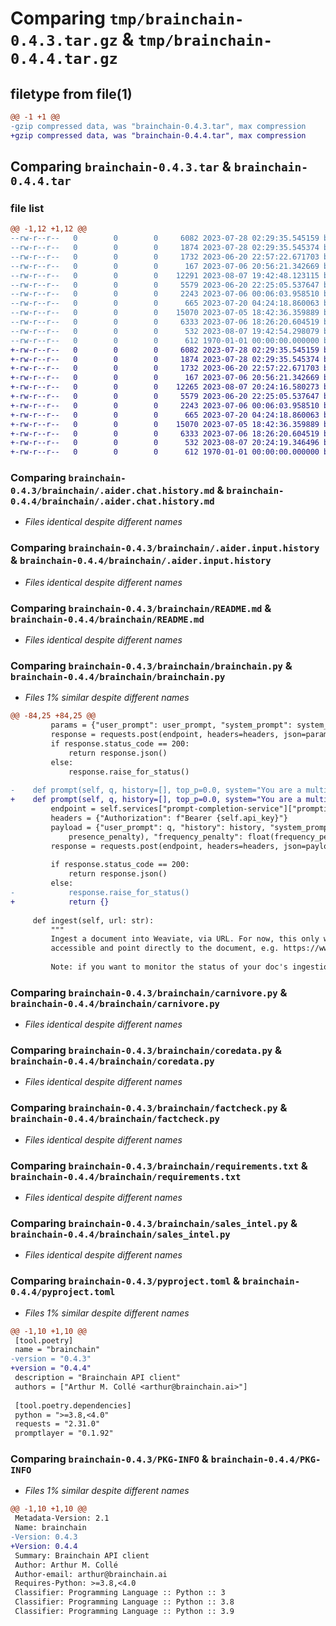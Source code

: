 # Comparing `tmp/brainchain-0.4.3.tar.gz` & `tmp/brainchain-0.4.4.tar.gz`

## filetype from file(1)

```diff
@@ -1 +1 @@
-gzip compressed data, was "brainchain-0.4.3.tar", max compression
+gzip compressed data, was "brainchain-0.4.4.tar", max compression
```

## Comparing `brainchain-0.4.3.tar` & `brainchain-0.4.4.tar`

### file list

```diff
@@ -1,12 +1,12 @@
--rw-r--r--   0        0        0     6082 2023-07-28 02:29:35.545159 brainchain-0.4.3/brainchain/.aider.chat.history.md
--rw-r--r--   0        0        0     1874 2023-07-28 02:29:35.545374 brainchain-0.4.3/brainchain/.aider.input.history
--rw-r--r--   0        0        0     1732 2023-06-20 22:57:22.671703 brainchain-0.4.3/brainchain/README.md
--rw-r--r--   0        0        0      167 2023-07-06 20:56:21.342669 brainchain-0.4.3/brainchain/__init__.py
--rw-r--r--   0        0        0    12291 2023-08-07 19:42:48.123115 brainchain-0.4.3/brainchain/brainchain.py
--rw-r--r--   0        0        0     5579 2023-06-20 22:25:05.537647 brainchain-0.4.3/brainchain/carnivore.py
--rw-r--r--   0        0        0     2243 2023-07-06 00:06:03.958510 brainchain-0.4.3/brainchain/coredata.py
--rw-r--r--   0        0        0      665 2023-07-20 04:24:18.860063 brainchain-0.4.3/brainchain/factcheck.py
--rw-r--r--   0        0        0    15070 2023-07-05 18:42:36.359889 brainchain-0.4.3/brainchain/requirements.txt
--rw-r--r--   0        0        0     6333 2023-07-06 18:26:20.604519 brainchain-0.4.3/brainchain/sales_intel.py
--rw-r--r--   0        0        0      532 2023-08-07 19:42:54.298079 brainchain-0.4.3/pyproject.toml
--rw-r--r--   0        0        0      612 1970-01-01 00:00:00.000000 brainchain-0.4.3/PKG-INFO
+-rw-r--r--   0        0        0     6082 2023-07-28 02:29:35.545159 brainchain-0.4.4/brainchain/.aider.chat.history.md
+-rw-r--r--   0        0        0     1874 2023-07-28 02:29:35.545374 brainchain-0.4.4/brainchain/.aider.input.history
+-rw-r--r--   0        0        0     1732 2023-06-20 22:57:22.671703 brainchain-0.4.4/brainchain/README.md
+-rw-r--r--   0        0        0      167 2023-07-06 20:56:21.342669 brainchain-0.4.4/brainchain/__init__.py
+-rw-r--r--   0        0        0    12265 2023-08-07 20:24:16.580273 brainchain-0.4.4/brainchain/brainchain.py
+-rw-r--r--   0        0        0     5579 2023-06-20 22:25:05.537647 brainchain-0.4.4/brainchain/carnivore.py
+-rw-r--r--   0        0        0     2243 2023-07-06 00:06:03.958510 brainchain-0.4.4/brainchain/coredata.py
+-rw-r--r--   0        0        0      665 2023-07-20 04:24:18.860063 brainchain-0.4.4/brainchain/factcheck.py
+-rw-r--r--   0        0        0    15070 2023-07-05 18:42:36.359889 brainchain-0.4.4/brainchain/requirements.txt
+-rw-r--r--   0        0        0     6333 2023-07-06 18:26:20.604519 brainchain-0.4.4/brainchain/sales_intel.py
+-rw-r--r--   0        0        0      532 2023-08-07 20:24:19.346496 brainchain-0.4.4/pyproject.toml
+-rw-r--r--   0        0        0      612 1970-01-01 00:00:00.000000 brainchain-0.4.4/PKG-INFO
```

### Comparing `brainchain-0.4.3/brainchain/.aider.chat.history.md` & `brainchain-0.4.4/brainchain/.aider.chat.history.md`

 * *Files identical despite different names*

### Comparing `brainchain-0.4.3/brainchain/.aider.input.history` & `brainchain-0.4.4/brainchain/.aider.input.history`

 * *Files identical despite different names*

### Comparing `brainchain-0.4.3/brainchain/README.md` & `brainchain-0.4.4/brainchain/README.md`

 * *Files identical despite different names*

### Comparing `brainchain-0.4.3/brainchain/brainchain.py` & `brainchain-0.4.4/brainchain/brainchain.py`

 * *Files 1% similar despite different names*

```diff
@@ -84,25 +84,25 @@
         params = {"user_prompt": user_prompt, "system_prompt": system_prompt, "backend": "azure", "model": "gpt-4-32k", "max_tokens": max_tokens }
         response = requests.post(endpoint, headers=headers, json=params)
         if response.status_code == 200:
             return response.json()
         else:
             response.raise_for_status()
 
-    def prompt(self, q, history=[], top_p=0.0, system="You are a multi-disciplinary research assistant who formulates, validates, and figures out correct answers. Your insights are ferocious and undeniable. You expand and digest new concepts and relate them to what you already know.", model="gpt-3.5-turbo-16k", backend="azure", presence_penalty=0.0, frequency_penalty=0.0, n=1):
+    def prompt(self, q, history=[], top_p=0.0, system="You are a multi-disciplinary research assistant who formulates, validates, and figures out correct answers. Your insights are ferocious and undeniable. You expand and digest new concepts and relate them to what you already know.", model="gpt-4-32k", backend="azure", presence_penalty=0.0, frequency_penalty=0.0, n=1):
         endpoint = self.services["prompt-completion-service"]["prompting"]
         headers = {"Authorization": f"Bearer {self.api_key}"}
         payload = {"user_prompt": q, "history": history, "system_prompt": system, "model": model, "presence_penalty": float(
             presence_penalty), "frequency_penalty": float(frequency_penalty), "top_p": float(top_p)}
         response = requests.post(endpoint, headers=headers, json=payload)
 
         if response.status_code == 200:
             return response.json()
         else:
-            response.raise_for_status()
+            return {}
 
     def ingest(self, url: str):
         """
         Ingest a document into Weaviate, via URL. For now, this only works with PDFs. URL has to be publicly
         accessible and point directly to the document, e.g. https://www.example.com/document.pdf.
 
         Note: if you want to monitor the status of your doc's ingestion, look at the Modal logs for the
```

### Comparing `brainchain-0.4.3/brainchain/carnivore.py` & `brainchain-0.4.4/brainchain/carnivore.py`

 * *Files identical despite different names*

### Comparing `brainchain-0.4.3/brainchain/coredata.py` & `brainchain-0.4.4/brainchain/coredata.py`

 * *Files identical despite different names*

### Comparing `brainchain-0.4.3/brainchain/factcheck.py` & `brainchain-0.4.4/brainchain/factcheck.py`

 * *Files identical despite different names*

### Comparing `brainchain-0.4.3/brainchain/requirements.txt` & `brainchain-0.4.4/brainchain/requirements.txt`

 * *Files identical despite different names*

### Comparing `brainchain-0.4.3/brainchain/sales_intel.py` & `brainchain-0.4.4/brainchain/sales_intel.py`

 * *Files identical despite different names*

### Comparing `brainchain-0.4.3/pyproject.toml` & `brainchain-0.4.4/pyproject.toml`

 * *Files 1% similar despite different names*

```diff
@@ -1,10 +1,10 @@
 [tool.poetry]
 name = "brainchain"
-version = "0.4.3"
+version = "0.4.4"
 description = "Brainchain API client"
 authors = ["Arthur M. Collé <arthur@brainchain.ai>"]
 
 [tool.poetry.dependencies]
 python = ">=3.8,<4.0"
 requests = "2.31.0"
 promptlayer = "0.1.92"
```

### Comparing `brainchain-0.4.3/PKG-INFO` & `brainchain-0.4.4/PKG-INFO`

 * *Files 1% similar despite different names*

```diff
@@ -1,10 +1,10 @@
 Metadata-Version: 2.1
 Name: brainchain
-Version: 0.4.3
+Version: 0.4.4
 Summary: Brainchain API client
 Author: Arthur M. Collé
 Author-email: arthur@brainchain.ai
 Requires-Python: >=3.8,<4.0
 Classifier: Programming Language :: Python :: 3
 Classifier: Programming Language :: Python :: 3.8
 Classifier: Programming Language :: Python :: 3.9
```


